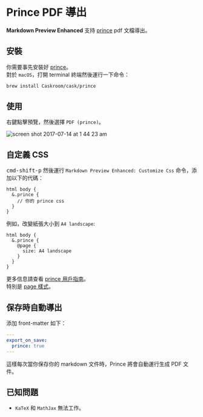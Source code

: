 # Prince PDF 導出
**Markdown Preview Enhanced** 支持 [prince](https://www.princexml.com/) pdf 文檔導出。    

## 安裝  
你需要事先安裝好 [prince](https://www.princexml.com/)。    
對於 `macOS`，打開 terminal 終端然後運行一下命令：
```sh
brew install Caskroom/cask/prince
```

## 使用
右鍵點擊預覽，然後選擇 `PDF (prince)`。    

![screen shot 2017-07-14 at 1 44 23 am](https://user-images.githubusercontent.com/1908863/28201287-fb5ea8d0-6835-11e7-9bdb-2afb458ee5cc.png)

## 自定義 CSS
<kbd>cmd-shift-p</kbd> 然後運行 `Markdown Preview Enhanced: Customize Css` 命令，添加以下的代碼：    

```less
html body {
  &.prince {
    // 你的 prince css
  }
}
```

例如，改變紙張大小到 `A4 landscape`:  
```less
html body {
  &.prince {
    @page {
      size: A4 landscape
    }
  }
}
```

更多信息請查看 [prince 用戶指南](https://www.princexml.com/doc/)。   
特別是 [page 樣式](https://www.princexml.com/doc/paged/#page-styles)。    

## 保存時自動導出
添加 front-matter 如下：  
```yaml
---
export_on_save:
  prince: true
---
```
這樣每次當你保存你的 markdown 文件時，Prince 將會自動運行生成 PDF 文件。  

## 已知問題
* `KaTeX` 和 `MathJax` 無法工作。    